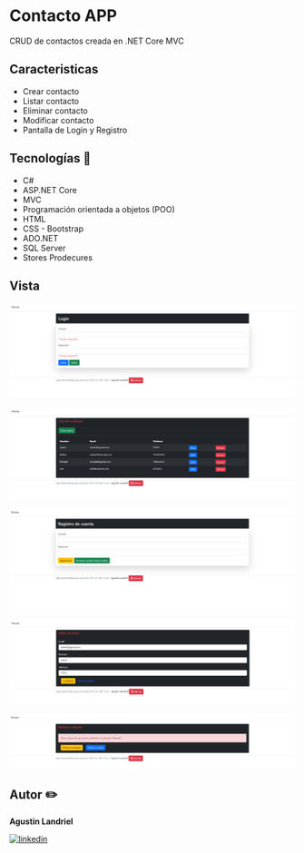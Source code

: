 

# Contacto APP

CRUD de contactos creada en .NET Core MVC

## Caracteristicas

- Crear contacto
- Listar contacto
- Eliminar contacto 
- Modificar contacto
- Pantalla de Login y Registro

## Tecnologías 🚀
- C#
- ASP.NET Core
- MVC
- Programación orientada a objetos (POO)
- HTML
- CSS - Bootstrap 
- ADO.NET
- SQL Server
- Stores Prodecures

## Vista 

![App Screenshot](https://github.com/AgustinLandriel/screenshots/blob/main/CRUD%20NET%20CORE%20MVC/Login.png?raw=true)

![Lista Pokemon ](https://github.com/AgustinLandriel/screenshots/blob/main/CRUD%20NET%20CORE%20MVC/Lista.png?raw=true)

![Registro](https://github.com/AgustinLandriel/screenshots/blob/main/CRUD%20NET%20CORE%20MVC/Registro.png?raw=true)

![Modificar](https://github.com/AgustinLandriel/screenshots/blob/main/CRUD%20NET%20CORE%20MVC/Editar.png?raw=true)

![Mi Perfil](https://github.com/AgustinLandriel/screenshots/blob/main/CRUD%20NET%20CORE%20MVC/Eliminar.png?raw=true)


    
## Autor ✏️
**Agustin Landriel**
	
[![linkedin](https://img.shields.io/badge/linkedin-0A66C2?style=for-the-badge&logo=linkedin&logoColor=white)](https://www.linkedin.com/in/agustin-landriel)

